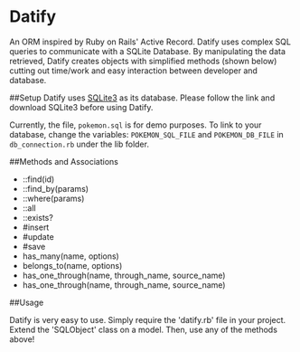 # Datify
An ORM inspired by Ruby on Rails' Active Record. Datify uses complex SQL queries to communicate with a SQLite Database. By manipulating the data retrieved, Datify creates objects with simplified methods (shown below) cutting out time/work and easy interaction between developer and database.

##Setup
Datify uses [SQLite3](https://www.sqlite.org/) as its database. Please follow the link and download SQLite3 before using Datify.

Currently, the file, `pokemon.sql` is for demo purposes. To link to your database, change the variables: `POKEMON_SQL_FILE` and `POKEMON_DB_FILE` in `db_connection.rb` under the lib folder.

##Methods and Associations

* ::find(id)
* ::find_by(params)
* ::where(params)
* ::all
* ::exists?
* #insert
* #update
* #save
* has_many(name, options)
* belongs_to(name, options)
* has_one_through(name, through_name, source_name)
* has_one_through(name, through_name, source_name)

##Usage

Datify is very easy to use. Simply require the 'datify.rb' file in your project. Extend the 'SQLObject' class on a model. Then, use any of the methods above!

